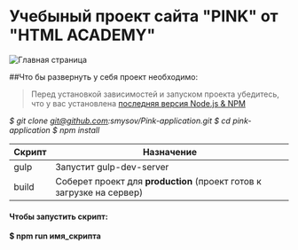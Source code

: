 # Учебыный проект сайта "PINK" от "HTML ACADEMY"
![Главная страница](https://i.ibb.co/GpPg8Fc/screenshot.png "Главная страница")   

##Что бы развернуть у себя проект необходимо:
> Перед установкой зависимостей и запуском проекта убедитесь, что у вас установлена [последняя версия Node.js & NPM](https://nodejs.org/en/download/current/)

_$ git clone git@github.com:smysov/Pink-application.git_
_$ cd pink-application_
_$ npm install_

| Скрипт | Назначение |
| ------ | ------ |
| gulp | Запустит gulp-dev-server |
| build | Соберет проект для **production** (проект готов к загрузке на сервер) |

#### Чтобы запустить скрипт:
**$ npm run имя_скрипта**